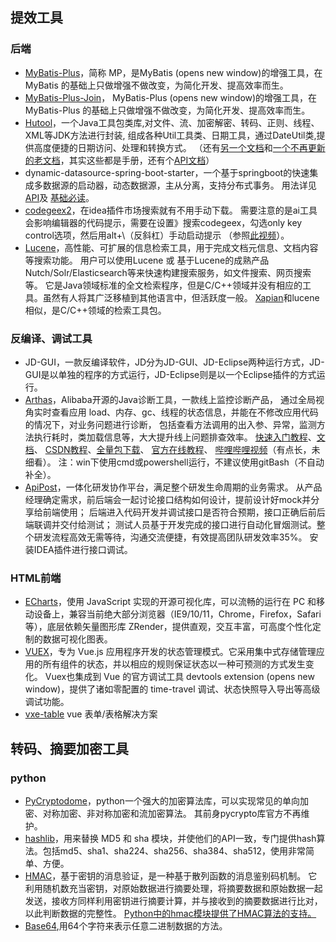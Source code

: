 ## 提效工具

### 后端

* [MyBatis-Plus](https://baomidou.com/pages/24112f/)，简称 MP，是MyBatis (opens new window)的增强工具，在 MyBatis 的基础上只做增强不做改变，为简化开发、提高效率而生。
* [MyBatis-Plus-Join](https://mybatisplusjoin.com/pages/quickstart/js.html)， MyBatis-Plus (opens new window)的增强工具，在
  MyBatis-Plus 的基础上只做增强不做改变，为简化开发、提高效率而生。
* [Hutool](https://doc.hutool.cn/pages/index/)，一个Java工具包类库,对文件、流、加密解密、转码、正则、线程、XML等JDK方法进行封装,
  组成各种Util工具类、日期工具，通过DateUtil类,提供高度便捷的日期访问、处理和转换方式。
  （还有[另一个文档](https://hutool.cn/docs/#/)和[一个不再更新的老文档](http://hutool.mydoc.io/)，其实这些都是手册，还有个[API文档](https://apidoc.gitee.com/dromara/hutool/)）
* dynamic-datasource-spring-boot-starter，一个基于springboot的快速集成多数据源的启动器，动态数据源，主从分离，支持分布式事务。
  用法详见[API](https://apidoc.gitee.com/baomidou/dynamic-datasource-spring-boot-starter/)及
  [基础必读](https://www.kancloud.cn/tracy5546/dynamic-datasource/2264611)。
* [codegeex2](https://codegeex.cn/zh-CN?article=0002)，在idea插件市场搜索就有不用手动下载。
  需要注意的是ai工具会影响编辑器的代码提示，需要在设置》搜索codegeex，勾选only key control选项，然后用alt+\（反斜杠）手动启动提示
  （参照[此视频](https://www.bilibili.com/video/BV13u4y1R7cc/?spm_id_from=333.880.my_history.page.click&vd_source=3f0f44888fc610f71658805b99177b65)）。
* [Lucene](https://lucene.apache.org/)，高性能、可扩展的信息检索工具，用于完成文档元信息、文档内容等搜索功能。
  用户可以使用Lucene 或 基于Lucene的成熟产品Nutch/Solr/Elasticsearch等来快速构建搜索服务，如文件搜索、网页搜索等。
  它是Java领域标准的全文检索程序，但是C/C++领域并没有相应的工具。虽然有人将其广泛移植到其他语言中，但活跃度一般。
  [Xapian](https://xapian.org/)和lucene相似，是C/C++领域的检索工具包。

### 反编译、调试工具
* JD-GUI，一款反编译软件，JD分为JD-GUI、JD-Eclipse两种运行方式，JD-GUI是以单独的程序的方式运行，JD-Eclipse则是以一个Eclipse插件的方式运行。
* [Arthas](https://arthas.aliyun.com/)，Alibaba开源的Java诊断工具，一款线上监控诊断产品，
  通过全局视角实时查看应用 load、内存、gc、线程的状态信息，并能在不修改应用代码的情况下，对业务问题进行诊断，
  包括查看方法调用的出入参、异常，监测方法执行耗时，类加载信息等，大大提升线上问题排查效率。
  [快速入门教程](https://arthas.aliyun.com/doc/quick-start.html)、[文档](https://arthas.aliyun.com/doc/)、
  [CSDN教程](https://blog.csdn.net/lydms/article/details/125238249)、[全量包下载](https://arthas.aliyun.com/download/latest_version?mirror=aliyun)、
  [官方在线教程](https://arthas.aliyun.com/doc/arthas-tutorials.html?language=cn&id=arthas-basics)、
  [哔哩哔哩视频](https://www.bilibili.com/video/BV19k4y1k7o9/?share_source=copy_web&vd_source=acb61d15cfc1aeaf6d1d21120535239f)（有点长，未细看）。
  注：win下使用cmd或powershell运行，不建议使用gitBash（不自动补全）。
* [ApiPost](https://v7-wiki.apipost.cn/docs/18004/)，一体化研发协作平台，满足整个研发生命周期的业务需求。
  从产品经理确定需求，前后端会一起讨论接口结构如何设计，提前设计好mock并分享给前端使用；
  后端进入代码开发并调试接口是否符合预期，接口正确后前后端联调并交付给测试；
  测试人员基于开发完成的接口进行自动化冒烟测试。整个研发流程高效无需等待，沟通交流便捷，有效提高团队研发效率35%。
  安装IDEA插件进行接口调试。

### HTML前端

* [ECharts](https://echarts.apache.org/handbook/zh/get-started/)，使用 JavaScript 实现的开源可视化库，可以流畅的运行在 PC
  和移动设备上，兼容当前绝大部分浏览器（IE9/10/11，Chrome，Firefox，Safari等），底层依赖矢量图形库
  ZRender，提供直观，交互丰富，可高度个性化定制的数据可视化图表。
* [VUEX](https://v3.vuex.vuejs.org/zh/)，专为 Vue.js 应用程序开发的状态管理模式。它采用集中式存储管理应用的所有组件的状态，并以相应的规则保证状态以一种可预测的方式发生变化。
  Vuex也集成到 Vue 的官方调试工具 devtools extension (opens new window)，提供了诸如零配置的 time-travel
  调试、状态快照导入导出等高级调试功能。
* [vxe-table](https://vxetable.cn/#/table/start/install) vue 表单/表格解决方案

## 转码、摘要加密工具

### python

* [PyCryptodome](https://www.pycryptodome.org/src/api)，python一个强大的加密算法库，可以实现常见的单向加密、对称加密、非对称加密和流加密算法。
  其前身pycrypto库官方不再维护。
* [hashlib](https://www.liaoxuefeng.com/wiki/1016959663602400/1017686752491744)，用来替换 MD5 和 sha
  模块，并使他们的API一致，专门提供hash算法。包括md5、sha1、sha224、sha256、sha384、sha512，使用非常简单、方便。
* [HMAC](https://docs.python.org/zh-cn/3/library/hmac.html)，基于密钥的消息验证，是一种基于散列函数的消息鉴别码机制。
  它利用随机数充当密钥，对原始数据进行摘要处理，将摘要数据和原始数据一起发送，接收方同样利用密钥进行摘要计算，并与接收到的摘要数据进行比对，以此判断数据的完整性。
  [Python中的hmac模块提供了HMAC算法的支持。](https://www.python100.com/html/80598.html)
* [Base64](https://www.liaoxuefeng.com/wiki/1016959663602400/1017684507717184),用64个字符来表示任意二进制数据的方法。
